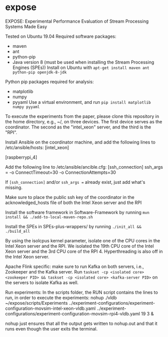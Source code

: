 # expose
EXPOSE: Experimental Performance Evaluation of Stream Processing Systems Made Easy

Tested on Ubuntu 19.04
Required software packages:
- maven
- ant
- python-pip
- Java version 8 (must be used when installing the Stream Processing Engines (SPEs))
Install on Ubuntu with `apt-get install maven ant python-pip openjdk-8-jdk`

Python pip packages required for analysis:
- matplotlib
- numpy
- pyyaml
Use a virtual environment, and run `pip install matplotlib numpy pyyaml`


To execute the experiments from the paper, please clone this repository in the home directory, e.g., ~/, on three devices. The first device serves as the coordinator. The second as the "intel_xeon" server, and the third is the "RPI".

Install Ansible on the coordinator machine, and add the following lines to /etc/ansible/hosts:
[intel_xeon]
<IP address of Intel Xeon server>

[raspberrypi_4]
<IP address of RPI>

Add the following line to /etc/ansible/ancible.cfg:
[ssh_connection]
ssh_args = -o ConnectTimeout=30 -o ConnectionAttempts=30

If `[ssh_connection]` and/or `ssh_args =` already exist, just add what's missing.

Make sure to place the public ssh key of the coordinator in the acknowledged_hosts file of both the Intel Xeon server and the RPI

Install the software framework in Software-Framework by running `mvn install && ./add-to-local-maven-repo.sh`

Install the SPEs in SPEs-plus-wrappers/ by running `./init_all && ./build_all`

By using the isolcpus kernel parameter, isolate one of the CPU cores in the Intel Xeon server and the RPI. We isolated the 19th CPU core of the Intel Xeon server and the 3rd CPU core of the RPI 4. Hyperthreading is also off in the Intel Xeon server.

Apache Flink specific: make sure to run Kafka on both servers, i.e., Zookeeper and the Kafka server. Run `taskset -cp <isolated core> <zookeeper PID> && taskset -cp <isolated core> <kafka-server PID>` on the servers to isolate Kafka as well.

Run experiments:
In the scripts folder, the RUN script contains the lines to run, in order to execute the experiments:
nohup ./vldb ~/expose/scripts/Experiments ../experiment-configurations/experiment-configuration-movsim-intel-xeon-vldb.yaml ../experiment-configurations/experiment-configuration-movsim-rpi4-vldb.yaml 19 3 &

nohup just ensures that all the output gets written to nohup.out and that it runs even though the user exits the terminal.

